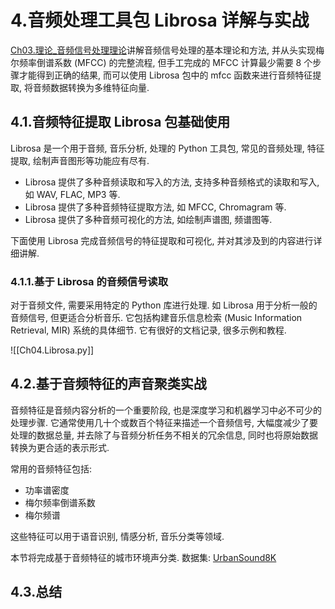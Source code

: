 # 4.音频处理工具包 Librosa 详解与实战

[Ch03.理论_音频信号处理理论](Ch03.理论_音频信号处理理论.md)讲解音频信号处理的基本理论和方法, 并从头实现梅尔频率倒谱系数 (MFCC) 的完整流程, 但手工完成的 MFCC 计算最少需要 8 个步骤才能得到正确的结果, 而可以使用 Librosa 包中的 mfcc 函数来进行音频特征提取, 将音频数据转换为多维特征向量.

## 4.1.音频特征提取 Librosa 包基础使用

Librosa 是一个用于音频, 音乐分析, 处理的 Python 工具包, 常见的音频处理, 特征提取, 绘制声音图形等功能应有尽有.

- Librosa 提供了多种音频读取和写入的方法, 支持多种音频格式的读取和写入, 如 WAV, FLAC, MP3 等.
- Librosa 提供了多种音频特征提取方法, 如 MFCC, Chromagram 等.
- Librosa 提供了多种音频可视化的方法, 如绘制声谱图, 频谱图等.

下面使用 Librosa 完成音频信号的特征提取和可视化, 并对其涉及到的内容进行详细讲解.

### 4.1.1.基于 Librosa 的音频信号读取

对于音频文件, 需要采用特定的 Python 库进行处理. 如 Librosa 用于分析一般的音频信号, 但更适合分析音乐.
它包括构建音乐信息检索 (Music Information Retrieval, MIR) 系统的具体细节.
它有很好的文档记录, 很多示例和教程.

![[Ch04.Librosa.py]]

## 4.2.基于音频特征的声音聚类实战

音频特征是音频内容分析的一个重要阶段, 也是深度学习和机器学习中必不可少的处理步骤.
它通常使用几十个或数百个特征来描述一个音频信号, 大幅度减少了要处理的数据总量, 并去除了与音频分析任务不相关的冗余信息, 同时也将原始数据转换为更合适的表示形式.

常用的音频特征包括: 
- 功率谱密度
- 梅尔频率倒谱系数
- 梅尔频谱

这些特征可以用于语音识别, 情感分析, 音乐分类等领域.

本节将完成基于音频特征的城市环境声分类.
数据集: [UrbanSound8K](../../Datasets/UrbanSound8K.md)

## 4.3.总结